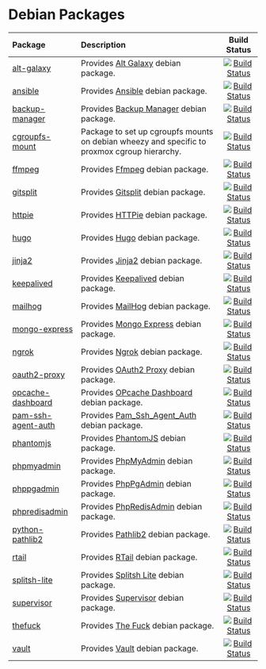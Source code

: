 # Debian Packages

| Package | Description | Build Status |
| :---    | :---        |    :---:     |
| [alt-galaxy](https://github.com/manala/debian-package-alt-galaxy) | Provides [Alt Galaxy](https://github.com/gantsign/alt-galaxy) debian package. | [![Build Status](https://travis-ci.org/manala/debian-package-alt-galaxy.svg?branch=master)](https://travis-ci.org/manala/debian-package-alt-galaxy) |
| [ansible](https://github.com/manala/debian-package-ansible) | Provides [Ansible](https://www.ansible.com/) debian package. | [![Build Status](https://travis-ci.org/manala/debian-package-ansible.svg?branch=master)](https://travis-ci.org/manala/debian-package-ansible) |
| [backup-manager](https://github.com/manala/debian-package-backup-manager) | Provides [Backup Manager](https://github.com/sukria/Backup-Manager) debian package. | [![Build Status](https://travis-ci.org/manala/debian-package-backup-manager.svg?branch=master)](https://travis-ci.org/manala/debian-package-backup-manager) |
| [cgroupfs-mount](https://github.com/manala/debian-package-cgroupfs-mount) | Package to set up cgroupfs mounts on debian wheezy and specific to proxmox cgroup hierarchy. | [![Build Status](https://travis-ci.org/manala/debian-package-cgroupfs-mount.svg?branch=master)](https://travis-ci.org/manala/debian-package-cgroupfs-mount) |
| [ffmpeg](https://github.com/manala/debian-package-ffmpeg) | Provides [Ffmpeg](https://www.ffmpeg.org/) debian package. | [![Build Status](https://travis-ci.org/manala/debian-package-ffmpeg.svg?branch=master)](https://travis-ci.org/manala/debian-package-ffmpeg) |
| [gitsplit](https://github.com/manala/debian-package-gitsplit) | Provides [Gitsplit](https://github.com/jderusse/docker-gitsplit) debian package. | [![Build Status](https://travis-ci.org/manala/debian-package-gitsplit.svg?branch=master)](https://travis-ci.org/manala/debian-package-gitsplit) |
| [httpie](https://github.com/manala/debian-package-httpie) | Provides [HTTPie](https://httpie.org/) debian package. | [![Build Status](https://travis-ci.org/manala/debian-package-httpie.svg?branch=master)](https://travis-ci.org/manala/debian-package-httpie) |
| [hugo](https://github.com/manala/debian-package-hugo) | Provides [Hugo](https://gohugo.io/) debian package. | [![Build Status](https://travis-ci.org/manala/debian-package-hugo.svg?branch=master)](https://travis-ci.org/manala/debian-package-hugo) |
| [jinja2](https://github.com/manala/debian-package-jinja2) | Provides [Jinja2](http://jinja.pocoo.org/) debian package. | [![Build Status](https://travis-ci.org/manala/debian-package-jinja2.svg?branch=master)](https://travis-ci.org/manala/debian-package-jinja2) |
| [keepalived](https://github.com/manala/debian-package-keepalived) | Provides [Keepalived](http://www.keepalived.org/) debian package. | [![Build Status](https://travis-ci.org/manala/debian-package-keepalived.svg?branch=master)](https://travis-ci.org/manala/debian-package-keepalived) |
| [mailhog](https://github.com/manala/debian-package-mailhog) | Provides [MailHog](https://github.com/mailhog/MailHog) debian package. | [![Build Status](https://travis-ci.org/manala/debian-package-mailhog.svg?branch=master)](https://travis-ci.org/manala/debian-package-mailhog) |
| [mongo-express](https://github.com/manala/debian-package-mongo-express) | Provides [Mongo Express](https://github.com/mongo-express/mongo-express) debian package. | [![Build Status](https://travis-ci.org/manala/debian-package-mongo-express.svg?branch=master)](https://travis-ci.org/manala/debian-package-mongo-express) |
| [ngrok](https://github.com/manala/debian-package-ngrok) | Provides [Ngrok](https://ngrok.com/) debian package. | [![Build Status](https://travis-ci.org/manala/debian-package-ngrok.svg?branch=master)](https://travis-ci.org/manala/debian-package-ngrok) |
| [oauth2-proxy](https://github.com/manala/debian-package-oauth2-proxy) | Provides [OAuth2 Proxy](https://github.com/bitly/oauth2_proxy) debian package. | [![Build Status](https://travis-ci.org/manala/debian-package-oauth2-proxy.svg?branch=master)](https://travis-ci.org/manala/debian-package-oauth2-proxy) |
| [opcache-dashboard](https://github.com/manala/debian-package-opcache-dashboard) | Provides [OPcache Dashboard](https://github.com/carlosbuenosvinos/opcache-dashboard) debian package. | [![Build Status](https://travis-ci.org/manala/debian-package-opcache-dashboard.svg?branch=master)](https://travis-ci.org/manala/debian-package-opcache-dashboard) |
| [pam-ssh-agent-auth](https://github.com/manala/debian-package-pam-ssh-agent-auth) | Provides [Pam_Ssh_Agent_Auth](http://pamsshagentauth.sourceforge.net/) debian package. | [![Build Status](https://travis-ci.org/manala/debian-package-pam-ssh-agent-auth.svg?branch=master)](https://travis-ci.org/manala/debian-package-pam-ssh-agent-auth) |
| [phantomjs](https://github.com/manala/debian-package-phantomjs) | Provides [PhantomJS](http://phantomjs.org/) debian package. | [![Build Status](https://travis-ci.org/manala/debian-package-phantomjs.svg?branch=master)](https://travis-ci.org/manala/debian-package-phantomjs) |
| [phpmyadmin](https://github.com/manala/debian-package-phpmyadmin) | Provides [PhpMyAdmin](https://www.phpmyadmin.net/) debian package. | [![Build Status](https://travis-ci.org/manala/debian-package-phpmyadmin.svg?branch=master)](https://travis-ci.org/manala/debian-package-phpmyadmin) |
| [phppgadmin](https://github.com/manala/debian-package-phppgadmin) | Provides [PhpPgAdmin](http://phppgadmin.sourceforge.net/doku.php) debian package. | [![Build Status](https://travis-ci.org/manala/debian-package-phppgadmin.svg?branch=master)](https://travis-ci.org/manala/debian-package-phppgadmin) |
| [phpredisadmin](https://github.com/manala/debian-package-phpredisadmin) | Provides [PhpRedisAdmin](https://github.com/erikdubbelboer/phpRedisAdmin) debian package. | [![Build Status](https://travis-ci.org/manala/debian-package-phpredisadmin.svg?branch=master)](https://travis-ci.org/manala/debian-package-phpredisadmin) |
| [python-pathlib2](https://github.com/manala/debian-package-python-pathlib2) | Provides [Pathlib2](https://pypi.python.org/pypi/pathlib2/) debian package. | [![Build Status](https://travis-ci.org/manala/debian-package-python-pathlib2.svg?branch=master)](https://travis-ci.org/manala/debian-package-python-pathlib2) |
| [rtail](https://github.com/manala/debian-package-rtail) | Provides [RTail](http://rtail.org/) debian package. | [![Build Status](https://travis-ci.org/manala/debian-package-rtail.svg?branch=master)](https://travis-ci.org/manala/debian-package-rtail) |
| [splitsh-lite](https://github.com/manala/debian-package-splitsh-lite) | Provides [Splitsh Lite](https://github.com/splitsh/lite) debian package. | [![Build Status](https://travis-ci.org/manala/debian-package-splitsh-lite.svg?branch=master)](https://travis-ci.org/manala/debian-package-splitsh-lite) |
| [supervisor](https://github.com/manala/debian-package-supervisor) | Provides [Supervisor](http://supervisord.org/) debian package. | [![Build Status](https://travis-ci.org/manala/debian-package-supervisor.svg?branch=master)](https://travis-ci.org/manala/debian-package-supervisor) |
| [thefuck](https://github.com/manala/debian-package-thefuck) | Provides [The Fuck](https://github.com/nvbn/thefuck) debian package. | [![Build Status](https://travis-ci.org/manala/debian-package-thefuck.svg?branch=master)](https://travis-ci.org/manala/debian-package-thefuck) |
| [vault](https://github.com/manala/debian-package-vault) | Provides [Vault](https://www.vaultproject.io/) debian package. | [![Build Status](https://travis-ci.org/manala/debian-package-vault.svg?branch=master)](https://travis-ci.org/manala/debian-package-vault) |
